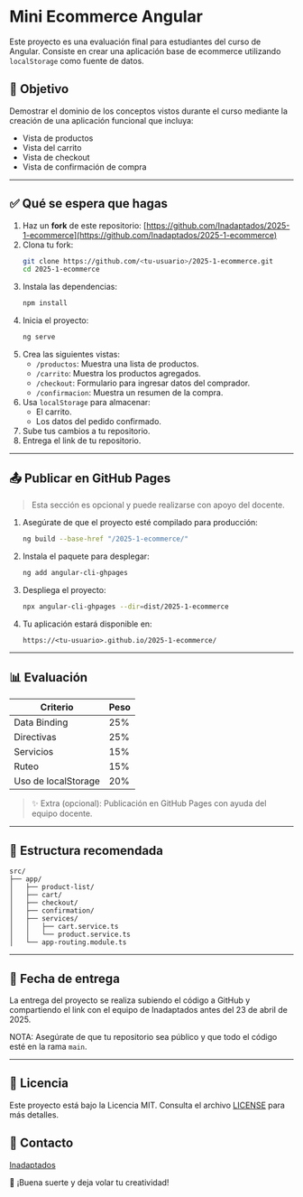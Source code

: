# Mini Ecommerce Angular

Este proyecto es una evaluación final para estudiantes del curso de Angular. Consiste en crear una aplicación base de ecommerce utilizando `localStorage` como fuente de datos.

## 🌟 Objetivo

Demostrar el dominio de los conceptos vistos durante el curso mediante la creación de una aplicación funcional que incluya:

- Vista de productos
- Vista del carrito
- Vista de checkout
- Vista de confirmación de compra

---

## ✅ Qué se espera que hagas

1. Haz un **fork** de este repositorio:
   [https://github.com/Inadaptados/2025-1-ecommerce](https://github.com/Inadaptados/2025-1-ecommerce)
2. Clona tu fork:
   ```bash
   git clone https://github.com/<tu-usuario>/2025-1-ecommerce.git
   cd 2025-1-ecommerce
   ```
3. Instala las dependencias:
   ```bash
   npm install
   ```
4. Inicia el proyecto:
   ```bash
   ng serve
   ```
5. Crea las siguientes vistas:
   - `/productos`: Muestra una lista de productos.
   - `/carrito`: Muestra los productos agregados.
   - `/checkout`: Formulario para ingresar datos del comprador.
   - `/confirmacion`: Muestra un resumen de la compra.
6. Usa `localStorage` para almacenar:
   - El carrito.
   - Los datos del pedido confirmado.
7. Sube tus cambios a tu repositorio.
8. Entrega el link de tu repositorio.

---

## 📤 Publicar en GitHub Pages

> Esta sección es opcional y puede realizarse con apoyo del docente.

1. Asegúrate de que el proyecto esté compilado para producción:
   ```bash
   ng build --base-href "/2025-1-ecommerce/"
   ```
2. Instala el paquete para desplegar:
   ```bash
   ng add angular-cli-ghpages
   ```
3. Despliega el proyecto:
   ```bash
   npx angular-cli-ghpages --dir=dist/2025-1-ecommerce
   ```
4. Tu aplicación estará disponible en:
   ```
   https://<tu-usuario>.github.io/2025-1-ecommerce/
   ```

---

## 📊 Evaluación

| Criterio            | Peso |
| ------------------- | ---- |
| Data Binding        | 25%  |
| Directivas          | 25%  |
| Servicios           | 15%  |
| Ruteo               | 15%  |
| Uso de localStorage | 20%  |

> ✨ Extra (opcional): Publicación en GitHub Pages con ayuda del equipo docente.

---

## 📂 Estructura recomendada

```
src/
├── app/
│   ├── product-list/
│   ├── cart/
│   ├── checkout/
│   ├── confirmation/
│   ├── services/
│   │   ├── cart.service.ts
│   │   └── product.service.ts
│   └── app-routing.module.ts
```

---

## 📅 Fecha de entrega

La entrega del proyecto se realiza subiendo el código a GitHub y compartiendo el link con el equipo de Inadaptados antes del 23 de abril de 2025.

NOTA: Asegúrate de que tu repositorio sea público y que todo el código esté en la rama `main`.

---

## 📄 Licencia

Este proyecto está bajo la Licencia MIT. Consulta el archivo [LICENSE](LICENSE) para más detalles.

## 📧 Contacto

[Inadaptados](https://inadaptados.mx)

🚀 ¡Buena suerte y deja volar tu creatividad!
